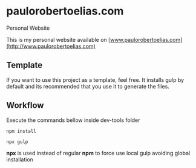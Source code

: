 # paulorobertoelias.com
Personal Website

This is my personal website available on [www.paulorobertoelias.com](http://www.paulorobertoelias.com)

## Template

If you want to use this project as a template, feel free. It installs gulp by default and its recommended that you use it to generate the files.

## Workflow

Execute the commands bellow inside dev-tools folder

```
npm install
```

```
npx gulp
```

**npx** is used instead of regular **npm** to force use local gulp avoiding global installation
